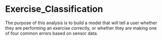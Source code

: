 # Exercise_Classification
The purpose of this analysis is to build a model that will tell a user whether they are performing an exercise correctly, or whether they are making one of four common errors  based on sensor data. 
